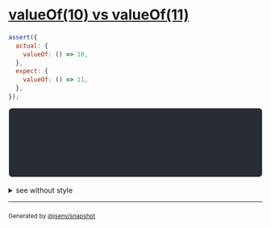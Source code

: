# [valueOf(10) vs valueOf(11)](../../wrapped_value.test.js#L71)

```js
assert({
  actual: {
    valueOf: () => 10,
  },
  expect: {
    valueOf: () => 11,
  },
});
```

![img](throw.svg)

<details>
  <summary>see without style</summary>

```console
AssertionError: actual and expect are different

actual: {
  valueOf(): 10,
}
expect: {
  valueOf(): 11,
}
```

</details>

---

<sub>
  Generated by <a href="https://github.com/jsenv/core/tree/main/packages/independent/snapshot">@jsenv/snapshot</a>
</sub>